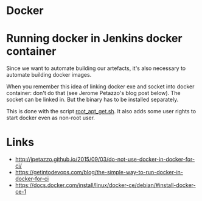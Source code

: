 # Docker


# Running docker in Jenkins docker container
Since we want to automate building our artefacts, it's also necessary to automate building
docker images. 

When you remember this idea of linking docker exe and socket into docker container:
don't do that (see Jerome Petazzo's blog post below). The socket can be linked in. But the binary 
has to be installed separately.

This is done with the script [root_apt_get.sh](../src/main/script/root_apt_get.sh). It also
adds some user rights to start docker even as non-root user.

# Links
* http://jpetazzo.github.io/2015/09/03/do-not-use-docker-in-docker-for-ci/
* https://getintodevops.com/blog/the-simple-way-to-run-docker-in-docker-for-ci
* https://docs.docker.com/install/linux/docker-ce/debian/#install-docker-ce-1